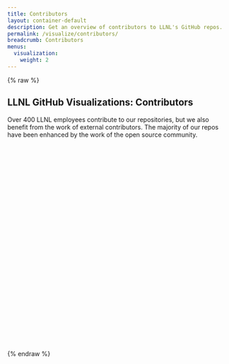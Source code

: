 ```yaml
---
title: Contributors
layout: container-default
description: Get an overview of contributors to LLNL's GitHub repos.
permalink: /visualize/contributors/
breadcrumb: Contributors
menus:
  visualization:
    weight: 2
---
```


{% raw %}

<link rel="stylesheet" type="text/css" href="/assets/css/visualize/graphstyle.css" />

## LLNL GitHub Visualizations: Contributors

Over 400 LLNL employees contribute to our repositories, but we also benefit from the work of external contributors. The majority of our repos have been enhanced by the work of the open source community.
<!-- Preset vis display areas -->

<div class="row">
    <div class="col-12 col-md-6 text-center border-bottom-gradient-software-blue-green thin border-bottom-1 chart-divide" >
        <svg class="pieMembers"></svg>
    </div>
    <div class="col-12 col-md-6 text-center border-bottom-gradient-software-blue-green thin border-bottom-1 chart-divide">
        <svg class="pieRepos"></svg>
    </div>
</div>
<svg class="hierarchyPack d-block mx-auto"></svg>

<!-- Load basic D3 and helper scripts -->
<script src="/assets/js/libs/d3.min.js" charset="UTF-8"></script>
<script type="text/javascript" src="/assets/js/libs/d3-tip.js"></script>
<script type="text/javascript" src="/assets/js/libs/d3.layout.cloud.js"></script>
<script type="text/javascript" src="/assets/js/libs/d3-simple-slider.min.js"></script>
<script type="text/javascript" src="/assets/js/visualize/helpers.js"></script>

<!-- Load drawing JS -->
<script type="text/javascript" src="/assets/js/visualize/contributors/pie_members.js"></script>
<script type="text/javascript" src="/assets/js/visualize/contributors/pie_repos.js"></script>
<script type="text/javascript" src="/assets/js/visualize/contributors/pack_hierarchy.js"></script>

<script>
    // GiHub Data Directory
    var ghDataDir = 'https://software.llnl.gov/visualize/github-data';
    // Global chart standards
    var stdTotalWidth = 500,
        stdTotalHeight = 400;
    var stdMargin = { top: 40, right: 40, bottom: 40, left: 40 },
        stdWidth = stdTotalWidth - stdMargin.left - stdMargin.right,
        stdHeight = stdTotalHeight - stdMargin.top - stdMargin.bottom,
        stdMaxBuffer = 1.07;
    var stdDotRadius = 4,
        stdLgndDotRadius = 5,
        stdLgndSpacing = 20;
    // Call draw functions
    draw_pie_members('pieMembers');
    draw_pie_repos('pieRepos');
    draw_pack_hierarchy('hierarchyPack');
</script>

{% endraw %}
